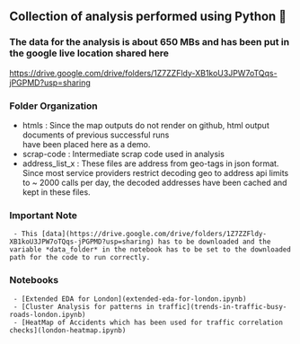 
## Collection of analysis performed using Python :snake:

### The data for the analysis is about 650 MBs and has been put in the google live location shared here
    	
https://drive.google.com/drive/folders/1Z7ZZFldy-XB1koU3JPW7oTQqs-jPGPMD?usp=sharing 
	    											 
### Folder Organization

 -  htmls   	  : Since the map outputs do not render on github, html output documents of previous successful runs  
         	    have been placed here as a demo.  
 - scrap-code     : Intermediate scrap code used in analysis 
 - address_list_x : These files are address from geo-tags in json format. Since most service providers restrict
	   		  decoding geo to address api limits to ~ 2000 calls per day, the decoded addresses have been cached 
			  and kept in these files.


### Important Note

     - This [data](https://drive.google.com/drive/folders/1Z7ZZFldy-XB1koU3JPW7oTQqs-jPGPMD?usp=sharing) has to be downloaded and the variable *data_folder* in the notebook has to be set to the downloaded path for the code to run correctly. 
    	      
### Notebooks

     - [Extended EDA for London](extended-eda-for-london.ipynb)	
     - [Cluster Analysis for patterns in traffic](trends-in-traffic-busy-roads-london.ipynb)
     - [HeatMap of Accidents which has been used for traffic correlation checks](london-heatmap.ipynb)

